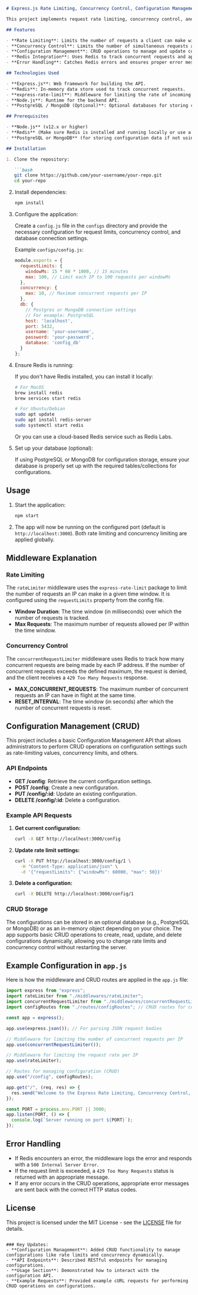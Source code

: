 ```markdown
# Express.js Rate Limiting, Concurrency Control, Configuration Management and TDD

This project implements request rate limiting, concurrency control, and configuration management for an Express.js application using `express-rate-limit`, Redis, and a basic CRUD system to manage configurations dynamically.

## Features

- **Rate Limiting**: Limits the number of requests a client can make within a specific time window.
- **Concurrency Control**: Limits the number of simultaneous requests a client can make, with Redis handling the state of concurrent requests.
- **Configuration Management**: CRUD operations to manage and update configurations (such as rate-limiting and concurrency settings) dynamically via a REST API.
- **Redis Integration**: Uses Redis to track concurrent requests and apply expiration logic for request counts.
- **Error Handling**: Catches Redis errors and ensures proper error messages are sent when limits are exceeded.

## Technologies Used

- **Express.js**: Web framework for building the API.
- **Redis**: In-memory data store used to track concurrent requests.
- **express-rate-limit**: Middleware for limiting the rate of incoming requests.
- **Node.js**: Runtime for the backend API.
- **PostgreSQL / MongoDB (Optional)**: Optional databases for storing configuration settings (depending on your choice).

## Prerequisites

- **Node.js** (v12.x or higher)
- **Redis** (Make sure Redis is installed and running locally or use a remote Redis instance)
- **PostgreSQL or MongoDB** (for storing configuration data if not using an in-memory solution)

## Installation

1. Clone the repository:

   ```bash
   git clone https://github.com/your-username/your-repo.git
   cd your-repo
   ```

2. Install dependencies:

   ```bash
   npm install
   ```

3. Configure the application:

   Create a `config.js` file in the `configs` directory and provide the necessary configuration for request limits, concurrency control, and database connection settings.

   Example `configs/config.js`:

   ```javascript
   module.exports = {
     requestLimits: {
       windowMs: 15 * 60 * 1000, // 15 minutes
       max: 100, // Limit each IP to 100 requests per windowMs
     },
     concurrency: {
       max: 10, // Maximum concurrent requests per IP
     },
     db: {
       // Postgres or MongoDB connection settings
       // For example: PostgreSQL
       host: 'localhost',
       port: 5432,
       username: 'your-username',
       password: 'your-password',
       database: 'config_db'
     }
   };
   ```

4. Ensure Redis is running:

   If you don't have Redis installed, you can install it locally:

   ```bash
   # For MacOS
   brew install redis
   brew services start redis

   # For Ubuntu/Debian
   sudo apt update
   sudo apt install redis-server
   sudo systemctl start redis
   ```

   Or you can use a cloud-based Redis service such as Redis Labs.

5. Set up your database (optional):

   If using PostgreSQL or MongoDB for configuration storage, ensure your database is properly set up with the required tables/collections for configurations.

## Usage

1. Start the application:

   ```bash
   npm start
   ```

2. The app will now be running on the configured port (default is `http://localhost:3000`). Both rate limiting and concurrency limiting are applied globally.

## Middleware Explanation

### Rate Limiting

The `rateLimiter` middleware uses the `express-rate-limit` package to limit the number of requests an IP can make in a given time window. It is configured using the `requestLimits` property from the config file.

- **Window Duration**: The time window (in milliseconds) over which the number of requests is tracked.
- **Max Requests**: The maximum number of requests allowed per IP within the time window.

### Concurrency Control

The `concurrentRequestLimiter` middleware uses Redis to track how many concurrent requests are being made by each IP address. If the number of concurrent requests exceeds the defined maximum, the request is denied, and the client receives a `429 Too Many Requests` response.

- **MAX_CONCURRENT_REQUESTS**: The maximum number of concurrent requests an IP can have in flight at the same time.
- **RESET_INTERVAL**: The time window (in seconds) after which the number of concurrent requests is reset.

## Configuration Management (CRUD)

This project includes a basic Configuration Management API that allows administrators to perform CRUD operations on configuration settings such as rate-limiting values, concurrency limits, and others.

### API Endpoints

- **GET /config**: Retrieve the current configuration settings.
- **POST /config**: Create a new configuration.
- **PUT /config/:id**: Update an existing configuration.
- **DELETE /config/:id**: Delete a configuration.

### Example API Requests

1. **Get current configuration:**

   ```bash
   curl -X GET http://localhost:3000/config
   ```

2. **Update rate limit settings:**

   ```bash
   curl -X PUT http://localhost:3000/config/1 \
     -H "Content-Type: application/json" \
     -d '{"requestLimits": {"windowMs": 60000, "max": 50}}'
   ```

3. **Delete a configuration:**

   ```bash
   curl -X DELETE http://localhost:3000/config/1
   ```

### CRUD Storage

The configurations can be stored in an optional database (e.g., PostgreSQL or MongoDB) or as an in-memory object depending on your choice. The app supports basic CRUD operations to create, read, update, and delete configurations dynamically, allowing you to change rate limits and concurrency control without restarting the server.

## Example Configuration in `app.js`

Here is how the middleware and CRUD routes are applied in the `app.js` file:

```javascript
import express from "express";
import rateLimiter from "./middlewares/rateLimiter";
import concurrentRequestLimiter from "./middlewares/concurrentRequestLimiter";
import configRoutes from "./routes/configRoutes"; // CRUD routes for configuration management

const app = express();

app.use(express.json()); // For parsing JSON request bodies

// Middleware for limiting the number of concurrent requests per IP
app.use(concurrentRequestLimiter());

// Middleware for limiting the request rate per IP
app.use(rateLimiter);

// Routes for managing configuration (CRUD)
app.use("/config", configRoutes);

app.get("/", (req, res) => {
  res.send("Welcome to the Express Rate Limiting, Concurrency Control, and Configuration Management API!");
});

const PORT = process.env.PORT || 3000;
app.listen(PORT, () => {
  console.log(`Server running on port ${PORT}`);
});
```

## Error Handling

- If Redis encounters an error, the middleware logs the error and responds with a `500 Internal Server Error`.
- If the request limit is exceeded, a `429 Too Many Requests` status is returned with an appropriate message.
- If any error occurs in the CRUD operations, appropriate error messages are sent back with the correct HTTP status codes.

## License

This project is licensed under the MIT License - see the [LICENSE](LICENSE) file for details.
```

### Key Updates:
- **Configuration Management**: Added CRUD functionality to manage configurations like rate limits and concurrency dynamically.
- **API Endpoints**: Described RESTful endpoints for managing configurations.
- **Usage Section**: Demonstrated how to interact with the configuration API.
- **Example Requests**: Provided example cURL requests for performing CRUD operations on configurations.
